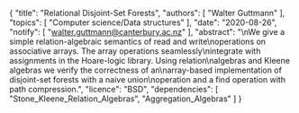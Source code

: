 {
    "title": "Relational Disjoint-Set Forests",
    "authors": [
        "Walter Guttmann"
    ],
    "topics": [
        "Computer science/Data structures"
    ],
    "date": "2020-08-26",
    "notify": [
        "walter.guttmann@canterbury.ac.nz"
    ],
    "abstract": "\nWe give a simple relation-algebraic semantics of read and write\noperations on associative arrays. The array operations seamlessly\nintegrate with assignments in the Hoare-logic library. Using relation\nalgebras and Kleene algebras we verify the correctness of an\narray-based implementation of disjoint-set forests with a naive union\noperation and a find operation with path compression.",
    "licence": "BSD",
    "dependencies": [
        "Stone_Kleene_Relation_Algebras",
        "Aggregation_Algebras"
    ]
}